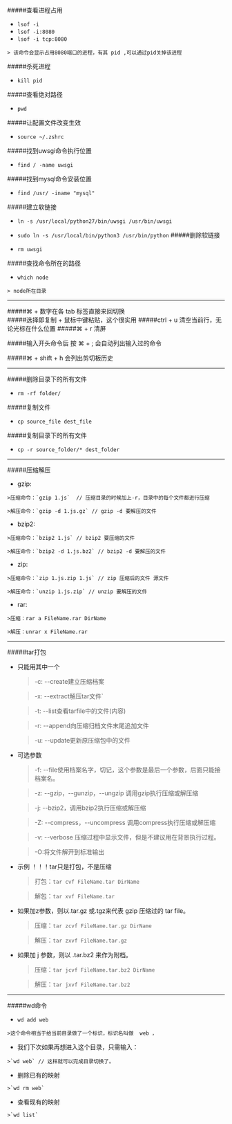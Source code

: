 


#####查看进程占用

*    `lsof -i`
*    `lsof -i:8080`
*    `lsof -i tcp:8080`
    
    > 该命令会显示占用8080端口的进程，有其 pid ,可以通过pid关掉该进程


#####杀死进程 

*    `kill pid`


#####查看绝对路径
*    `pwd`

#####让配置文件改变生效
*    `source ~/.zshrc`


#####找到uwsgi命令执行位置
*    `find / -name uwsgi`

#####找到mysql命令安装位置
*    `find /usr/ -iname "mysql"`


#####建立软链接
*    `ln -s /usr/local/python27/bin/uwsgi /usr/bin/uwsgi`

*    `sudo ln -s /usr/local/bin/python3 /usr/bin/python`
#####删除软链接
*    `rm uwsgi`


#####查找命令所在的路径
*    `which node`
    
    > node所在目录
    
---   
#####⌘ + 数字在各 tab 标签直接来回切换    
#####选择即复制 + 鼠标中键粘贴，这个很实用
#####ctrl + u 清空当前行，无论光标在什么位置
#####⌘ + r 清屏

#####输入开头命令后 按 ⌘ + ; 会自动列出输入过的命令

#####⌘ + shift + h 会列出剪切板历史

---

#####删除目录下的所有文件
*    `rm -rf folder/`

#####复制文件
*    `cp source_file dest_file`

#####复制目录下的所有文件
*    `cp -r source_folder/* dest_folder`

---

#####压缩解压
*    gzip:

	>压缩命令：`gzip 1.js`  // 压缩目录的时候加上-r，目录中的每个文件都进行压缩
	
	>解压命令：`gzip -d 1.js.gz` // gzip -d 要解压的文件
	

*    bzip2:

	>压缩命令：`bzip2 1.js` // bzip2 要压缩的文件
	
	>解压命令：`bzip2 -d 1.js.bz2` // bzip2 -d 要解压的文件
	
	

*    zip:

	>压缩命令：`zip 1.js.zip 1.js` // zip 压缩后的文件 源文件
	
	>解压命令：`unzip 1.js.zip` // unzip 要解压的文件
	
*    rar:

	>压缩：rar a FileName.rar DirName

	>解压：unrar x FileName.rar

---

#####tar打包

* 只能用其中一个

	>-c: --create建立压缩档案
	
	>-x: --extract解压tar文件`
	
	>-t: --list查看tarfile中的文件(内容)
	
	>-r: --append向压缩归档文件末尾追加文件
	
	>-u: --update更新原压缩包中的文件
	
* 可选参数

	>-f: --file使用档案名字，切记，这个参数是最后一个参数，后面只能接档案名。
	
	>-z: --gzip，--gunzip，--ungzip 调用gzip执行压缩或解压缩
	
	>-j: --bzip2，调用bzip2执行压缩或解压缩
	
	>-Z: --compress，--uncompress 调用compress执行压缩或解压缩
	
	>-v: --verbose 压缩过程中显示文件，但是不建议用在背景执行过程。
	
	>-O:将文件解开到标准输出

* 示例 ！！！tar只是打包，不是压缩

	>打包：`tar cvf FileName.tar DirName`
	
	>解包：`tar xvf FileName.tar`

* 如果加z参数，则以.tar.gz 或.tgz来代表 gzip 压缩过的 tar file。

	>压缩：`tar zcvf FileName.tar.gz DirName`
	
	>解压：`tar zxvf FileName.tar.gz`

* 如果加 j 参数，则以 .tar.bz2 来作为附档。

	>压缩：`tar jcvf FileName.tar.bz2 DirName`
	
	>解压：`tar jxvf FileName.tar.bz2`


---

#####wd命令

*    `wd add web`

	>这个命令相当于给当前目录做了一个标识，标识名叫做  web ， 

*    我们下次如果再想进入这个目录，只需输入：

	>`wd web` // 这样就可以完成目录切换了。
	
*    删除已有的映射

	>`wd rm web`
	
*    查看现有的映射

	>`wd list`	